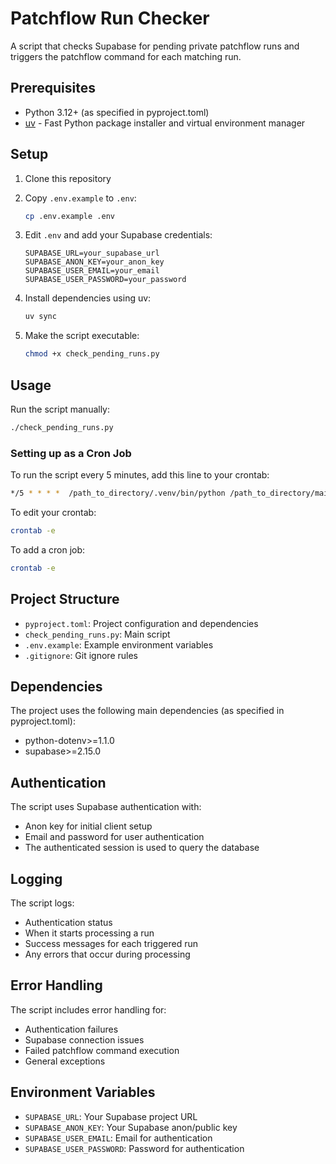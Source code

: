 # Patchflow Run Checker

A script that checks Supabase for pending private patchflow runs and triggers the patchflow command for each matching run.

## Prerequisites

- Python 3.12+ (as specified in pyproject.toml)
- [uv](https://github.com/astral-sh/uv) - Fast Python package installer and virtual environment manager

## Setup

1. Clone this repository
2. Copy `.env.example` to `.env`:
   ```bash
   cp .env.example .env
   ```
3. Edit `.env` and add your Supabase credentials:
   ```
   SUPABASE_URL=your_supabase_url
   SUPABASE_ANON_KEY=your_anon_key
   SUPABASE_USER_EMAIL=your_email
   SUPABASE_USER_PASSWORD=your_password
   ```
4. Install dependencies using uv:
   ```bash
   uv sync
   ```

5. Make the script executable:
   ```bash
   chmod +x check_pending_runs.py
   ```

## Usage

Run the script manually:
```bash
./check_pending_runs.py
```

### Setting up as a Cron Job

To run the script every 5 minutes, add this line to your crontab:
```bash
*/5 * * * *  /path_to_directory/.venv/bin/python /path_to_directory/main.py >> /path_to_logfile/logfile.log 2>&1
```

To edit your crontab:
```bash
crontab -e
```

To add a cron job:
```bash
crontab -e
```





## Project Structure

- `pyproject.toml`: Project configuration and dependencies
- `check_pending_runs.py`: Main script
- `.env.example`: Example environment variables
- `.gitignore`: Git ignore rules

## Dependencies

The project uses the following main dependencies (as specified in pyproject.toml):
- python-dotenv>=1.1.0
- supabase>=2.15.0

## Authentication

The script uses Supabase authentication with:
- Anon key for initial client setup
- Email and password for user authentication
- The authenticated session is used to query the database

## Logging

The script logs:
- Authentication status
- When it starts processing a run
- Success messages for each triggered run
- Any errors that occur during processing

## Error Handling

The script includes error handling for:
- Authentication failures
- Supabase connection issues
- Failed patchflow command execution
- General exceptions

## Environment Variables

- `SUPABASE_URL`: Your Supabase project URL
- `SUPABASE_ANON_KEY`: Your Supabase anon/public key
- `SUPABASE_USER_EMAIL`: Email for authentication
- `SUPABASE_USER_PASSWORD`: Password for authentication
